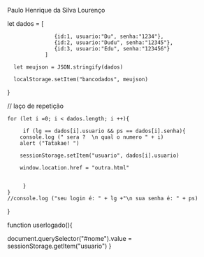 Paulo Henrique da Silva Lourenço 

let dados = [

                   {id:1, usuario:"Du", senha:"1234"},
                   {id:2, usuario:"Dudu", senha:"12345"},
                   {id:3, usuario:"Edu", senha:"123456"}
                ]

      let meujson = JSON.stringify(dados) 
      
      localStorage.setItem("bancodados", meujson)
    
 }

  // laço de repetição

    for (let i =0; i < dados.length; i ++){

         if (lg == dados[i].usuario && ps == dados[i].senha){
        console.log (" sera ?  \n qual o numero " + i)
        alert ("Tatakae! ")

        sessionStorage.setItem("usuario", dados[i].usuario)

        window.location.href = "outra.html"


         }
    }
    //console.log ("seu login é: " + lg +"\n sua senha é: " + ps)
 }

 function userlogado(){

   document.querySelector("#nome").value = sessionStorage.getItem("usuario")
 }
